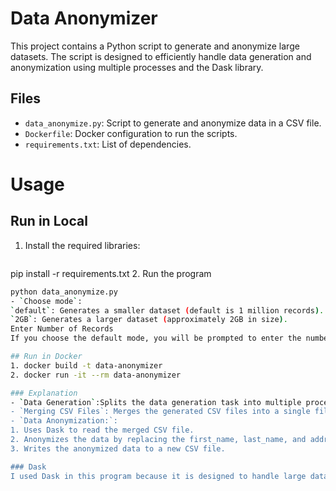 # Data Anonymizer

This project contains a Python script to generate and anonymize large datasets. The script is designed to efficiently handle data generation and anonymization using multiple processes and the Dask library.
## Files

- `data_anonymize.py`: Script to generate and anonymize data in a CSV file.
- `Dockerfile`: Docker configuration to run the scripts.
- `requirements.txt`: List of dependencies.

# Usage

## Run in Local
1. Install the required libraries:
   ```sh
 pip install -r requirements.txt
2. Run the program
   ```sh
 python data_anonymize.py
- `Choose mode`:
`default`: Generates a smaller dataset (default is 1 million records).
`2GB`: Generates a larger dataset (approximately 2GB in size).
Enter Number of Records
If you choose the default mode, you will be prompted to enter the number of records. If you leave it blank, the default is 1 million records.

## Run in Docker
1. docker build -t data-anonymizer 
2. docker run -it --rm data-anonymizer

### Explanation
- `Data Generation`:Splits the data generation task into multiple processes to use the system's CPU capabilities and generates fake data using the faker library and writes it to CSV files in chunks.
- `Merging CSV Files`: Merges the generated CSV files into a single file.
- `Data Anonymization:`: 
1. Uses Dask to read the merged CSV file.
2. Anonymizes the data by replacing the first_name, last_name, and address fields with randomly generated values.
3. Writes the anonymized data to a new CSV file.

### Dask
I used Dask in this program because it is designed to handle large datasets efficiently. Dask provides parallel computing capabilities and allows for the processing of data that does not fit into memory. By using Dask, we can anonymize large datasets quickly and efficiently without running into memory limitations.


